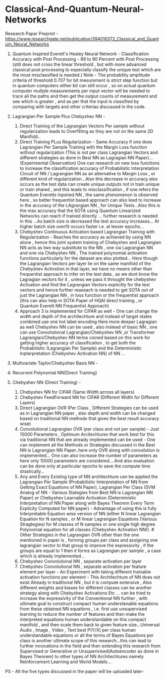 # Classical-And-Quantum-Neural-Networks

Research Paper Preprint - https://www.researchgate.net/publication/394016372_Classical_and_Quantum_Neural_Networks

1. Quantum Inspired Everett's Healey Neural Network - Classification Accuracy with Post Processing - 88 to 90 Percent with Post Processing
   (still does not cross the linear threshold , but with more advanced classical post processing to especially classify the unique test which are the        most misclassified is needed.)
   Note - The probability amplitude criteria of threshold 0.707 for bit mesurement is strict step function but in quantum computers either bit can still occur , so on actual quantum computer multple measurements per input vector will be needed to trace all the paths and then get the output counts of measurement and see which is greater , and as per that the input is classified by comparing with targets and other criterias discussed in the code.

3. Lagrangian Per Sample Plus Chebyshev NN -
   1. Direct Training of the Lagrangian Vectors Per sample without regularization leads to Overfitting as they are not on the same 2D Manifold..
   2. Direct Training PLus Regularization - Same Accuracy if one does Lagrangian Per Sample Training with the Margin Loss function without regularization (This is not per class Lagrangian Vectors and        different strategies as done in Best NN as Lagragian NN Paper)...(Experimental Observation) One can research on new loss functions to increase the classification accuracy of Probabilistic              Interpretation Circuit of NN / Lagrangian NN as an alternative to Margin Loss , or different kind of regularization...Also this decrease in accuracy also occurs as the test data can create             unique outputs not in train unique or train shared , and this leads to misclassification , if one refers the Quantum Everetts Inpsired NN , the same phenomenon is observed here , so better             frequentist based approach can also lead to increase in the accuracy of the LAgrangian NN , for Unique Tests...Also this is the max accuracy that the SOTA using Quantum Linearized Networks can         reach if trained directly ... further research is needed in this ...As batch size is decreased the test accuracy increases... At higher batch size overfit occurs faster i.e. at lesser epochs...
   3. Chebyshev Continuous Activation based Lagrangian Training with Regularization - Reaches the accuracy as achieved by using NN alone , hence this joint system training of Chebyshev and Lagrangian        NN acts as two way substitute to the NN , one via Lagrangian NN and one via Chebyshev NN , The trained polynomial activation functions particularly for the dataset are also plotted...
      Here though the Lagrangian Vectors per layer lie on the same manifold of the Chebyshev Activstion in that layer, we have no means other than frequentist approach to infer on the test data , as
      we dont know the Lagragian vectors for it , unless we pass it throught the chebyshev Activation and find the Lagrangian Vectors explicitly for the test vectors and hence further reaseach is            needed to get SOTA out of just the Lagrangian NN , in loss function or the frequentist approach (this can also help in SOTA Paper of HQAI direct training , or Quantum Everett NN Frequentist            Approach)
   4. Approach 3 is implemented for CIFAR as well - One can change the width and depth of the architechture and instead of target states combined use one hot label encoding
      Here more deeper Lagragian as well Chebyshev NN can be used , also instead of basic NN , one can use Convolutional Lagrangian/Chebyshev NN ,or Transformer Lagrangian/Chebyshev NN terms coined          based on this work for getting higher accuracy of classification , to get both the Probabilistic (Lagrangian Per Sample) and the Deterministic Inpterpretation (Chebyshev Activation NN) of NN ...
5. Multivariate Taylor/Chebyshev Basis NN -
6. Recurrent Polynomial NN(Direct Training)
7. Chebyshev NN (Direct Training) -
   1. Chebyshev NN for CIFAR (Same Width across all layers)
   2. Chebyshev FeedForward NN for CIFAR (Different Width for Different Layers)
   3. Direct Lagrangian OVR (Per Class , Different Strategies can be used as in Lagrangian NN paper , also depth and width can be changed based on traditional
      NN methods that gives the best result accuracy wise)
   4. Convolutional Lagrangian OVR (per class and not per sample) - Just 10000 Parameters , Optimum Arcitechtures that work best for this via traditional NN that 
      are already implemented can be used - One can implement all the Methods or Strategies discussed in the Best NN is Lagrangian NN Paper..here only OVR along with convolution is implemented...
      One can also increase the number of parameters as here only 10000 parameters are considered....And also evaluation can be done only at particular epochs to save the compute time drastically...
   5. Any and Every Existing type of NN architechture can be applied the Lagrangian Per Sample (Probabilistic Interpretation of NN from Getting Exact Equations of NN Paper), Lagrangian Per Class           (SVM Analog of NN - Various Stategies from Best NN is Lagrangian NN Paper) or Chebyshev Learnable Activation (Deterministic Interpretation of NN Paper along with Bayes Theorem Every Term             Explicity Computed for NN paper) - Advantage of using this is fully Interpretable Equation wise version of NN (either N linear Lagrangian Equation for N samples , or M linear Lagrangian              Equations (Various Stragtegies) for M classes of N samples or one single high degree Polynomial equation for all classes (Chebyshev Activation NN)). # Other Strategies in the Lagrangian OVR          other than the one mentioned in paper is , forming groups per class and assigning one lagrangian vector to that group to improve the expressivity , if the groups are equal to 1 then it forms         as Lagrangian per sample , a case which is already implemented...
   6. Chebyshev Convolutional NN , separate activation per layer
   7. Chebyshev Convolutional NN , separate activation per feature element per layer - An Experiment with taking different trainable activation functions per element - 
      This Architechture of NN does not exist Already in traditional NN , but it is compute extensive , Also different weights and biases for different classes can be another strategy along with           Chebyshev Activations Etc ... can  be tried to increase the expressivity of the Conventional NN further , with ultimate goal to construct compact human understanable equations from these             obtained NN equations , i.e. first use unsupervised learning to reduce the number of features and then make the interpreted equations human understandable on this compact manifold , and then         scale them back to given feature size...Universal Audio , Image , Video , Text best P(Y/X) per class human understandable equations or all the terms of Bayes Equations per class is another           ultimate scope of this research...this can lead to further innovations in the field and then extending this research from Supervised or Generative or Unsuperivised(Autoencoder as done in Bayes       Theorem) to other types of NN Architechtures namely Reinforcement Learning and World Models...




PS - All the five types discussed in the paper will be uploaded later- 
